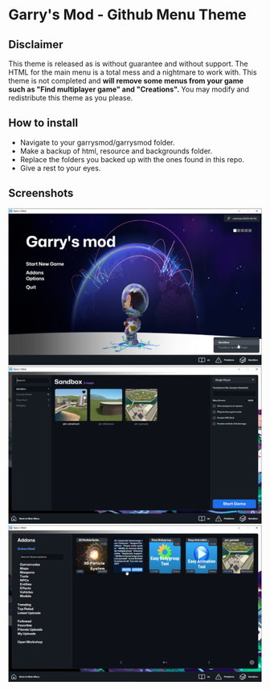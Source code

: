 # Garry's Mod - Github Menu Theme

## Disclaimer

This theme is released as is without guarantee and without support. The HTML for the main menu is a total mess and a nightmare to work with. This theme is not completed and **will remove some menus from your game such as "Find multiplayer game" and "Creations".** You may modify and redistribute this theme as you please.

## How to install

- Navigate to your garrysmod/garrysmod folder.
- Make a backup of html, resource and backgrounds folder.
- Replace the folders you backed up with the ones found in this repo.
- Give a rest to your eyes.

## Screenshots

![Main](/main.png?raw=true)
![Main](/newgame.png?raw=true)
![Main](/addons.png?raw=true)